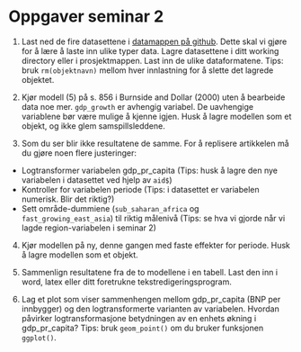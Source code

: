 Oppgaver seminar 2
================

1.  Last ned de fire datasettene i [datamappen på
    github](https://github.com/liserodland/stv4020aR/tree/master/H20-seminarer/Innf%C3%B8ringsseminarer/data).
    Dette skal vi gjøre for å lære å laste inn ulike typer data. Lagre
    datasettene i ditt working directory eller i prosjektmappen. Last
    inn de ulike dataformatene. Tips: bruk `rm(objektnavn)` mellom hver
    innlastning for å slette det lagrede objektet.

2.  Kjør modell (5) på s. 856 i Burnside and Dollar (2000) uten å
    bearbeide data noe mer. `gdp_growth` er avhengig variabel. De
    uavhengige variablene bør være mulige å kjenne igjen. Husk å lagre
    modellen som et objekt, og ikke glem samspillsleddene.

3.  Som du ser blir ikke resultatene de samme. For å replisere
    artikkelen må du gjøre noen flere justeringer:

<!-- end list -->

  - Logtransformer variabelen gdp\_pr\_capita (Tips: husk å lagre den
    nye variabelen i datasettet ved hjelp av `aid$`)
  - Kontroller for variabelen periode (Tips: i datasettet er variabelen
    numerisk. Blir det riktig?)
  - Sett område-dummiene (`sub_saharan_africa` og
    `fast_growing_east_asia`) til riktig målenivå (Tips: se hva vi
    gjorde når vi lagde region-variabelen i seminar 2)

<!-- end list -->

4.  Kjør modellen på ny, denne gangen med faste effekter for periode.
    Husk å lagre modellen som et objekt.

5.  Sammenlign resultatene fra de to modellene i en tabell. Last den inn
    i word, latex eller ditt foretrukne tekstredigeringsprogram.

6.  Lag et plot som viser sammenhengen mellom gdp\_pr\_capita (BNP per
    innbygger) og den logtransformerte varianten av variabelen. Hvordan
    påvirker logtransformasjone betydningen av en enhets økning i
    gdp\_pr\_capita? Tips: bruk `geom_point()` om du bruker funksjonen
    `ggplot()`.
